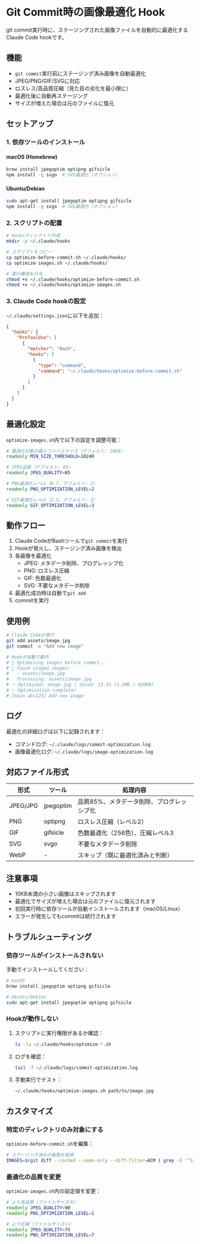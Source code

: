 # Git Commit時の画像最適化 Hook

git commit実行時に、ステージングされた画像ファイルを自動的に最適化するClaude Code hookです。

## 機能

- `git commit`実行前にステージング済み画像を自動最適化
- JPEG/PNG/GIF/SVGに対応
- ロスレス/高品質圧縮（見た目の劣化を最小限に）
- 最適化後に自動再ステージング
- サイズが増えた場合は元のファイルに復元

## セットアップ

### 1. 依存ツールのインストール

#### macOS (Homebrew)
```bash
brew install jpegoptim optipng gifsicle
npm install -g svgo  # SVG最適化（オプション）
```

#### Ubuntu/Debian
```bash
sudo apt-get install jpegoptim optipng gifsicle
npm install -g svgo  # SVG最適化（オプション）
```

### 2. スクリプトの配置

```bash
# Hooksディレクトリ作成
mkdir -p ~/.claude/hooks

# スクリプトをコピー
cp optimize-before-commit.sh ~/.claude/hooks/
cp optimize-images.sh ~/.claude/hooks/

# 実行権限を付与
chmod +x ~/.claude/hooks/optimize-before-commit.sh
chmod +x ~/.claude/hooks/optimize-images.sh
```

### 3. Claude Code hookの設定

`~/.claude/settings.json`に以下を追加：

```json
{
  "hooks": {
    "PreToolUse": [
      {
        "matcher": "Bash",
        "hooks": [
          {
            "type": "command",
            "command": "~/.claude/hooks/optimize-before-commit.sh"
          }
        ]
      }
    ]
  }
}
```

## 最適化設定

`optimize-images.sh`内で以下の設定を調整可能：

```bash
# 最適化対象の最小ファイルサイズ（デフォルト: 10KB）
readonly MIN_SIZE_THRESHOLD=10240

# JPEG品質（デフォルト: 85）
readonly JPEG_QUALITY=85

# PNG最適化レベル（0-7、デフォルト: 2）
readonly PNG_OPTIMIZATION_LEVEL=2

# GIF最適化レベル（1-3、デフォルト: 3）
readonly GIF_OPTIMIZATION_LEVEL=3
```

## 動作フロー

1. Claude CodeがBashツールで`git commit`を実行
2. Hookが発火し、ステージング済み画像を検出
3. 各画像を最適化
   - JPEG: メタデータ削除、プログレッシブ化
   - PNG: ロスレス圧縮
   - GIF: 色数最適化
   - SVG: 不要なメタデータ削除
4. 最適化成功時は自動で`git add`
5. commitを実行

## 使用例

```bash
# Claude Codeが実行
git add assets/image.jpg
git commit -m "Add new image"

# Hookが自動で動作
# 🎨 Optimizing images before commit...
# 📸 Found staged images:
#   - assets/image.jpg
#   Processing: assets/image.jpg
# ✅ Optimized: image.jpg | Saved: 23.5% (1.2MB → 920KB)
# ✨ Optimization complete!
# [main abc123] Add new image
```

## ログ

最適化の詳細ログは以下に記録されます：

- コマンドログ: `~/.claude/logs/commit-optimization.log`
- 画像最適化ログ: `~/.claude/logs/image-optimization.log`

## 対応ファイル形式

| 形式 | ツール | 処理内容 |
|------|--------|----------|
| JPEG/JPG | jpegoptim | 品質85%、メタデータ削除、プログレッシブ化 |
| PNG | optipng | ロスレス圧縮（レベル2） |
| GIF | gifsicle | 色数最適化（256色）、圧縮レベル3 |
| SVG | svgo | 不要なメタデータ削除 |
| WebP | - | スキップ（既に最適化済みと判断） |

## 注意事項

- 10KB未満の小さい画像はスキップされます
- 最適化でサイズが増えた場合は元のファイルに復元されます
- 初回実行時に依存ツールが自動インストールされます（macOS/Linux）
- エラーが発生してもcommitは続行されます

## トラブルシューティング

### 依存ツールがインストールされない

手動でインストールしてください：

```bash
# macOS
brew install jpegoptim optipng gifsicle

# Ubuntu/Debian
sudo apt-get install jpegoptim optipng gifsicle
```

### Hookが動作しない

1. スクリプトに実行権限があるか確認：
   ```bash
   ls -la ~/.claude/hooks/optimize-*.sh
   ```

2. ログを確認：
   ```bash
   tail -f ~/.claude/logs/commit-optimization.log
   ```

3. 手動実行でテスト：
   ```bash
   ~/.claude/hooks/optimize-images.sh path/to/image.jpg
   ```

## カスタマイズ

### 特定のディレクトリのみ対象にする

`optimize-before-commit.sh`を編集：

```bash
# ステージング済みの画像を取得
IMAGES=$(git diff --cached --name-only --diff-filter=ACM | grep -E '^(assets|images)/.*\.(jpg|jpeg|png|gif|svg)$' || true)
```

### 最適化の品質を変更

`optimize-images.sh`内の設定値を変更：

```bash
# より高品質（ファイルサイズ大）
readonly JPEG_QUALITY=90
readonly PNG_OPTIMIZATION_LEVEL=1

# より圧縮（ファイルサイズ小）
readonly JPEG_QUALITY=75
readonly PNG_OPTIMIZATION_LEVEL=7
```
